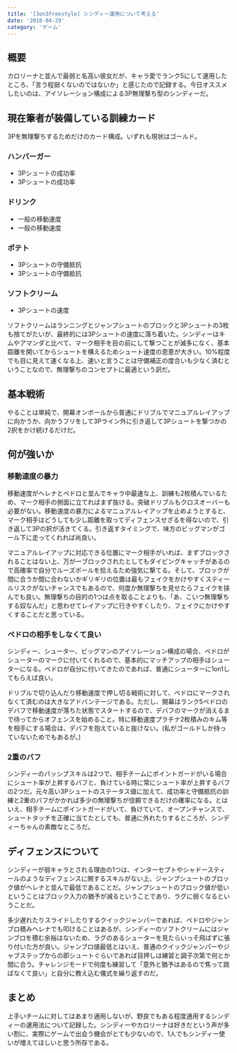 ```yaml
---
title: '[3on3freestyle] シンディー運用について考える'
date: '2018-04-29'
category: 'ゲーム'
---
```


## 概要

カロリーナと並んで最弱と名高い彼女だが、キャラ愛でランク5にして運用したところ、「言う程弱くないのではないか」と感じたので記録する。今日オススメしたいのは、アイソレーション構成による3P無理撃ち型のシンディーだ。

## 現在筆者が装備している訓練カード

3Pを無理撃ちするためだけのカード構成。いずれも現状はゴールド。

### ハンバーガー

- 3Pシュートの成功率
- 3Pシュートの成功率

### ドリンク

- 一般の移動速度
- 一般の移動速度

### ポテト

- 3Pシュートの守備抵抗
- 3Pシュートの守備抵抗

### ソフトクリーム

- 3Pシュートの速度

ソフトクリームはランニングとジャンプシュートのブロックと3Pシュートの3枚も捨てがたいが、最終的には3Pシュートの速度に落ち着いた。シンディーはキムやアマンダと比べて、マーク相手を目の前にして撃つことが滅多になく、基本距離を開いてからシュートを構えるためシュート速度の恩恵が大きい。10%程度でも目に見えて速くなる上、速いと言うことは守備補正の度合いも少なく済むということなので、無理撃ちのコンセプトに最適という訳だ。

## 基本戦術

やることは単純で、開幕オンボールから普通にドリブルでマニュアルレイアップに向かうか、向かうフリをして3Pライン外に引き返して3Pシュートを撃つかの2択をかけ続けるだけだ。

## 何が強いか

### 移動速度の暴力

移動速度がヘレナとペドロと並んでキャラ中最速な上、訓練も2枚積んでいるため、マーク相手の側面に立てればまず抜ける。突破ドリブルもクロスオーバーも必要がない。移動速度の暴力によるマニュアルレイアップを止めようとすると、マーク相手はどうしても少し距離を取ってディフェンスせざるを得ないので、引き返して3Pの択が活きてくる。引き返すタイミングで、味方のビッグマンがゴール下に走ってくれれば尚良い。

マニュアルレイアップに対応できる位置にマーク相手がいれば、まずブロックされることはない上、万が一ブロックされたとしてもダイビングキャッチがあるので高確率で自分でルーズボールを拾えるため強気に撃てる。そして、ブロックが間に合うか間に合わないかギリギリの位置は最もフェイクをかけやすくスティールリスクがないチャンスでもあるので、何度か無理撃ちを見せたらフェイクを挟んでも良い。無理撃ちの目的の1つは点を取ることよりも、「あ、こいつ無理撃ちする奴なんだ」と思わせてレイアップに行きやすくしたり、フェイクにかけやすくすることだと思っている。

### ペドロの相手をしなくて良い

シンディー、シューター、ビッグマンのアイソレーション構成の場合、ペドロがシューターのマークに付いてくれるので、基本的にマッチアップの相手はシューターになる。ペドロが自分に付いてきたのであれば、普通にシューターに1on1してもらえば良い。

ドリブルで切り込んだり移動速度で押し切る戦術に対して、ペドロにマークされなくて済むのは大きなアドバンテージである。ただし、開幕はランク5ペドロのデバフで移動速度が落ちた状態でスタートするので、デバフのマークが消えるまで待ってからオフェンスを始めること。特に移動速度プラチナ2枚積みのキム等を相手にする場合は、デバフを抱えていると抜けない。(私がゴールドしか持っていないためでもあるが。)

### 2重のバフ

シンディーのパッシブスキルは2つで、相手チームにポイントガードがいる場合にシュート率が上昇するバフと、負けている時に常にシュート率が上昇するバフの2つだ。元々高い3Pシュートのステータス値に加えて、成功率と守備抵抗の訓練と2重のバフがかかれば多少の無理撃ちが信頼できるだけの確率になる。とはいえ、相手チームにポイントガードがいて、負けていて、オープンチャンスで、シュートタッチを正確に当てたとしても、普通に外れたりするところが、シンディーちゃんの素敵なところだ。

## ディフェンスについて

シンディーが弱キャラとされる理由の1つは、インターセプトやシャドースティールのようなディフェンスに関するスキルがない上、ジャンプシュートのブロック値がヘレナと並んで最低であることだ。ジャンプシュートのブロック値が低いということはブロック入力の猶予が減るということであり、ラグに弱くなるということだ。

多少遅れたりスライドしたりするクイックジャンパーであれば、ペドロやジャンブロ積みヘレナでも叩けることはあるが、シンディーのソフトクリームにはジャンブロを積む余裕はないため、ラグのあるシューターを見たらいっそ飛ばずに張り付いた方が良い。ジャンブロ値最低とはいえ、普通のクイックジャンパーやジャブステップからの即シュートぐらいであれば目押しは練習と調子次第で何とか間に合う。チャレンジモードで何度も練習して「意外と猶予はあるので焦って跳ばなくて良い」と自分に教え込む儀式を繰り返すのだ。

## まとめ

上手いチームに対してはあまり通用しないが、野良でもある程度通用するシンディーの運用法について記録した。シンディーやカロリーナは好きだという声が多い割に、実際にゲームで出会う機会がとても少ないので、1人でもシンディー使いが増えてほしいと思う所存である。
